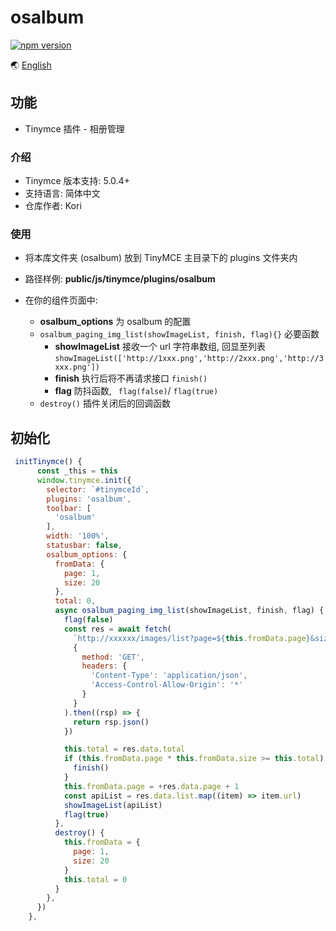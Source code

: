 # osalbum

[![npm version](https://img.shields.io/npm/v/osalbum.svg?style=flat-square)](https://www.npmjs.org/package/osalbum)

🌏 [English](https://github.com/Kori000/osalbum/blob/main/README.md)

## 功能

- Tinymce 插件 - 相册管理

### 介绍

- Tinymce 版本支持: 5.0.4+
- 支持语言: 简体中文
- 仓库作者: Kori

### 使用

- 将本库文件夹 (osalbum) 放到 TinyMCE 主目录下的 plugins 文件夹内

- 路径样例: **public/js/tinymce/plugins/osalbum**

- 在你的组件页面中:
  - **osalbum_options** 为 osalbum 的配置
  - `osalbum_paging_img_list(showImageList, finish, flag){}` 必要函数
    - **showImageList** 接收一个 url 字符串数组, 回显至列表 `showImageList(['http://1xxx.png','http://2xxx.png','http://3xxx.png'])`
    - **finish** 执行后将不再请求接口 `finish()`
    - **flag** 防抖函数, ` flag(false)`/ `flag(true)`
  - `destroy()` 插件关闭后的回调函数

## 初始化

```js
 initTinymce() {
      const _this = this
      window.tinymce.init({
        selector: `#tinymceId`,
        plugins: 'osalbum',
        toolbar: [
          'osalbum'
        ],
        width: '100%',
        statusbar: false,
        osalbum_options: {
          fromData: {
            page: 1,
            size: 20
          },
          total: 0,
          async osalbum_paging_img_list(showImageList, finish, flag) {
            flag(false)
            const res = await fetch(
              `http://xxxxxx/images/list?page=${this.fromData.page}&size=${this.fromData.size}`,
              {
                method: 'GET',
                headers: {
                  'Content-Type': 'application/json',
                  'Access-Control-Allow-Origin': '*'
                }
              }
            ).then((rsp) => {
              return rsp.json()
            })

            this.total = res.data.total
            if (this.fromData.page * this.fromData.size >= this.total) {
              finish()
            }
            this.fromData.page = +res.data.page + 1
            const apiList = res.data.list.map((item) => item.url)
            showImageList(apiList)
            flag(true)
          },
          destroy() {
            this.fromData = {
              page: 1,
              size: 20
            }
            this.total = 0
          }
        },
      })
    },
```
